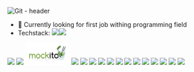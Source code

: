 ![Git - header](https://user-images.githubusercontent.com/79337205/150236084-bc5d41c6-7825-49ce-a26c-a1b191b9289f.png)

- 🤔 Currently looking for first job withing programming field
- Techstack:
<img src="https://1000logos.net/wp-content/uploads/2020/09/Java-Logo.png" width="100"><img src="https://hibernate.org/images/hibernate_icon_whitebkg.svg" width="100">
<img src="https://fs.siteor.com/javatech/files/layout/assan/vavatech/img/content/spring_logo_2.png?1614082637" width="100">
<img src="https://junit.org/junit4/images/junit5-banner.png" width="100">
<img src="https://raw.githubusercontent.com/mockito/mockito/main/src/javadoc/org/mockito/logo.png" width="100">
<img src="https://upload.wikimedia.org/wikipedia/commons/8/87/Sql_data_base_with_logo.png" width="100">
<img src="https://assets.puzzlefactory.pl/puzzle/205/866/original.jpg" width="100">
<img src="https://upload.wikimedia.org/wikipedia/commons/thumb/e/e0/Git-logo.svg/1280px-Git-logo.svg.png" width="100">
<img src="https://upload.wikimedia.org/wikipedia/commons/thumb/9/9c/IntelliJ_IDEA_Icon.svg/1024px-IntelliJ_IDEA_Icon.svg.png" width="100">
<img src="https://upload.wikimedia.org/wikipedia/commons/thumb/1/1d/PyCharm_Icon.svg/1200px-PyCharm_Icon.svg.png" width="100">
<img src="https://upload.wikimedia.org/wikipedia/commons/thumb/9/9a/Visual_Studio_Code_1.35_icon.svg/2048px-Visual_Studio_Code_1.35_icon.svg.png" width="100">
<img src="https://upload.wikimedia.org/wikipedia/commons/thumb/c/c3/Python-logo-notext.svg/1200px-Python-logo-notext.svg.png" width="100">
<img src="https://cdn.freebiesupply.com/logos/thumbs/2x/flask-logo.png" width="100">
<img src="https://upload.wikimedia.org/wikipedia/commons/thumb/6/62/CSS3_logo.svg/240px-CSS3_logo.svg.png" width="100">
<img src="https://upload.wikimedia.org/wikipedia/commons/thumb/6/61/HTML5_logo_and_wordmark.svg/512px-HTML5_logo_and_wordmark.svg.png" width="100">
<img src="https://p1.hiclipart.com/preview/951/574/485/react-logo-javascript-redux-vuejs-angular-angularjs-expressjs-front-and-back-ends-png-clipart.jpg" width="100">
<img src="https://logos-download.com/wp-content/uploads/2016/09/React_logo_wordmark.png" width="100">
<img src="https://cdn.worldvectorlogo.com/logos/jira-1.svg" width="100">


<!--
**Kakulive/Kakulive** is a ✨ _special_ ✨ repository because its `README.md` (this file) appears on your GitHub profile.

Here are some ideas to get you started:

- 🔭 I’m currently working on ...
- 🌱 I’m currently learning ...
- 👯 I’m looking to collaborate on ...
- 🤔 I’m looking for help with ...
- 💬 Ask me about ...
- 📫 How to reach me: ...
- 😄 Pronouns: ...
- ⚡ Fun fact: ...
-->
